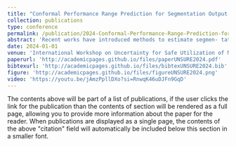 ```yaml
---
title: "Conformal Performance Range Prediction for Segmentation Output Quality Control"
collection: publications
type: conference
permalink: /publication/2024-Conformal-Performance-Range-Prediction-for-Segmentation-Output-Quality-Control
abstract: 'Recent works have introduced methods to estimate segmen- tation performance without ground truth, relying solely on neural net- work softmax outputs. These techniques hold potential for intuitive out- put quality control. However, such performance estimates rely on cali- brated softmax outputs, which is often not the case in modern neural networks. Moreover, the estimates do not take into account inherent un- certainty in segmentation tasks. These limitations may render precise performance predictions unattainable, restricting the practical applica- bility of performance estimation methods. To address these challenges, we develop a novel approach for predicting performance ranges with sta- tistical guarantees of containing the ground truth with a user specified probability. Our method leverages sampling-based segmentation uncer- tainty estimation to derive heuristic performance ranges, and applies split conformal prediction to transform these estimates into rigorous predic- tion ranges that meet the desired guarantees. We demonstrate our ap- proach on the FIVES retinal vessel segmentation dataset and compare five commonly used sampling-based uncertainty estimation techniques. Our results show that it is possible to achieve the desired coverage with small prediction ranges, highlighting the potential of performance range prediction as a valuable tool for output quality control.'
date: 2024-01-01
venue: 'International Workshop on Uncertainty for Safe Utilization of Machine Learning in Medical Imaging (UNSURE) held in conjunction with MICCAI'
paperurl: 'http://academicpages.github.io/files/paperUNSURE2024.pdf'
bibtexurl: 'http://academicpages.github.io/files/bibtexUNSURE2024.bib'
figure: 'http://academicpages.github.io/files/figureUNSURE2024.png'
video: 'https://youtu.be/jAmzPpllDXo?si=RnwqK46uDJFn9GqD'
---
```

The contents above will be part of a list of publications, if the user clicks the link for the publication than the contents of section will be rendered as a full page, allowing you to provide more information about the paper for the reader. When publications are displayed as a single page, the contents of the above "citation" field will automatically be included below this section in a smaller font.
